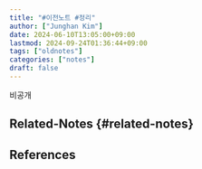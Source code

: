 ```yaml
---
title: "#이전노트 #정리"
author: ["Junghan Kim"]
date: 2024-06-10T13:05:00+09:00
lastmod: 2024-09-24T01:36:44+09:00
tags: ["oldnotes"]
categories: ["notes"]
draft: false
---
```


비공개


## Related-Notes {#related-notes}

## References

<style>.csl-entry{text-indent: -1.5em; margin-left: 1.5em;}</style><div class="csl-bib-body">
</div>
